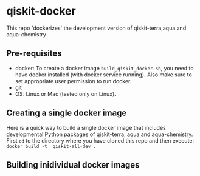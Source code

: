 # qiskit-docker
This repo 'dockerizes'  the development version of qiskit-terra,aqua and aqua-chemistry 

## Pre-requisites
- docker: To create a docker image `build_qiskit_docker.sh`, you need to have docker installed (with docker service running). Also make sure to set appropriate user permission to run  docker. 
- git
- OS: Linux or Mac (tested only on Linux). 

## Creating a single docker image 
Here is a quick way to build a single docker image that includes developmental Python packages of qiskit-terra, aqua and aqua-chemistry. First `cd` to the directory where you have cloned this repo and then execute: <br> `docker build -t  qiskit-all-dev .` 

## Building inidividual docker images

<To be updated >



